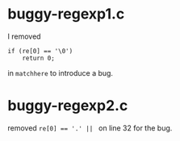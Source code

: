 # buggy-regexp1.c
I removed
```
if (re[0] == '\0')
    return 0;
```
in `matchhere` to introduce a bug.

# buggy-regexp2.c
removed `re[0] == '.' || ` on line 32 for the bug.